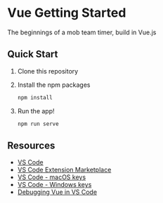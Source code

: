 # Vue Getting Started
The beginnings of a mob team timer, build in Vue.js

## Quick Start

1. Clone this repository

1. Install the npm packages

   ```bash
   npm install
   ```

1. Run the app!

   ```bash
   npm run serve
   ```

## Resources

- [VS Code](https://code.visualstudio.com?wt.mc_id=vuegettingstarted-github-jopapa)
- [VS Code Extension Marketplace](https://marketplace.visualstudio.com/vscode?wt.mc_id=vuegettingstarted-github-jopapa)
- [VS Code - macOS keys](https://code.visualstudio.com/shortcuts/keyboard-shortcuts-macos.pdf?WT.mc_id=vuegettingstarted-github-jopapa)
- [VS Code - Windows keys](https://code.visualstudio.com/shortcuts/keyboard-shortcuts-windows.pdf?WT.mc_id=vuegettingstarted-github-jopapa)
- [Debugging Vue in VS Code](https://code.visualstudio.com/docs/nodejs/vuejs-tutorial?wt.mc_id=vuegettingstarted-github-jopapa)
